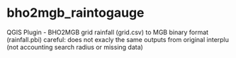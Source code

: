# bho2mgb_raintogauge
QGIS Plugin - BHO2MGB grid rainfall (grid.csv) to MGB binary format (rainfall.pbi)
careful: does not exacly the same outputs from original interplu (not accounting search radius or missing data)
